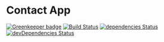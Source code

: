 # Contact App

[![Greenkeeper badge](https://badges.greenkeeper.io/iVailionyte/contacts-app.svg)](https://greenkeeper.io/)
[![Build Status](https://travis-ci.org/iVailionyte/contacts-app.svg?branch=master)](https://travis-ci.org/iVailionyte/contacts-app)
[![dependencies Status](https://david-dm.org/iVailionyte/contacts-app/status.svg)](https://david-dm.org/iVailionyte/contacts-app)
[![devDependencies Status](https://david-dm.org/iVailionyte/contacts-app/dev-status.svg)](https://david-dm.org/iVailionyte/contacts-app?type=dev)
